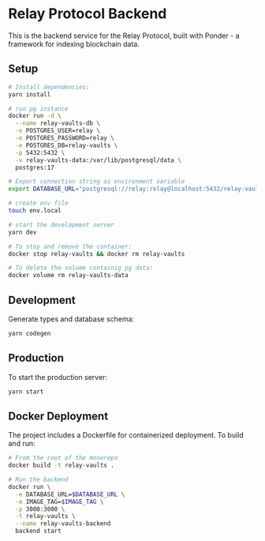 # Relay Protocol Backend

This is the backend service for the Relay Protocol, built with Ponder - a framework for indexing blockchain data.

## Setup

```bash
# Install dependencies:
yarn install

# run pg instance
docker run -d \
  --name relay-vaults-db \
  -e POSTGRES_USER=relay \
  -e POSTGRES_PASSWORD=relay \
  -e POSTGRES_DB=relay-vaults \
  -p 5432:5432 \
  -v relay-vaults-data:/var/lib/postgresql/data \
  postgres:17

# Export connection string as environment variable
export DATABASE_URL="postgresql://relay:relay@localhost:5432/relay-vaults"

# create env file
touch env.local

# start the development server
yarn dev

# To stop and remove the container:
docker stop relay-vaults && docker rm relay-vaults

# To delete the volume containig pg data:
docker volume rm relay-vaults-data

```

## Development

Generate types and database schema:

```bash
yarn codegen
```

## Production

To start the production server:

```bash
yarn start
```

## Docker Deployment

The project includes a Dockerfile for containerized deployment. To build and run:

```bash
# From the root of the monorepo
docker build -t relay-vaults .

# Run the backend
docker run \
  -e DATABASE_URL=$DATABASE_URL \
  -e IMAGE_TAG=$IMAGE_TAG \
  -p 3000:3000 \
  -t relay-vaults \
  --name relay-vaults-backend
  backend start
```
